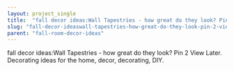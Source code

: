 ```yaml
---
layout: project_single
title:  "fall decor ideas:Wall Tapestries - how great do they look? Pin 2 View Later. Decorating ideas for the home, decor, decorating, DIY."
slug: "fall-decor-ideaswall-tapestries-how-great-do-they-look-pin-2-view-later-decorating"
parent: "fall-room-decor-ideas"
---
```

fall decor ideas:Wall Tapestries - how great do they look? Pin 2 View Later. Decorating ideas for the home, decor, decorating, DIY.